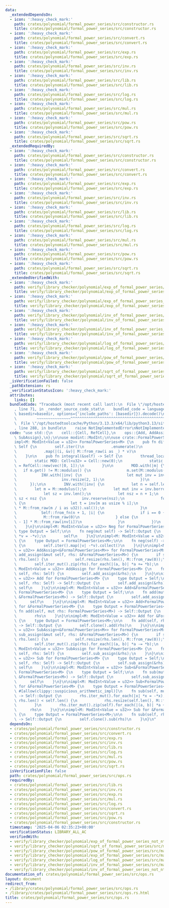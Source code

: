 ```yaml
---
data:
  _extendedDependsOn:
  - icon: ':heavy_check_mark:'
    path: crates/polynomial/formal_power_series/src/constructor.rs
    title: crates/polynomial/formal_power_series/src/constructor.rs
  - icon: ':heavy_check_mark:'
    path: crates/polynomial/formal_power_series/src/convert.rs
    title: crates/polynomial/formal_power_series/src/convert.rs
  - icon: ':heavy_check_mark:'
    path: crates/polynomial/formal_power_series/src/exp.rs
    title: crates/polynomial/formal_power_series/src/exp.rs
  - icon: ':heavy_check_mark:'
    path: crates/polynomial/formal_power_series/src/inv.rs
    title: crates/polynomial/formal_power_series/src/inv.rs
  - icon: ':heavy_check_mark:'
    path: crates/polynomial/formal_power_series/src/lib.rs
    title: crates/polynomial/formal_power_series/src/lib.rs
  - icon: ':heavy_check_mark:'
    path: crates/polynomial/formal_power_series/src/log.rs
    title: crates/polynomial/formal_power_series/src/log.rs
  - icon: ':heavy_check_mark:'
    path: crates/polynomial/formal_power_series/src/mul.rs
    title: crates/polynomial/formal_power_series/src/mul.rs
  - icon: ':heavy_check_mark:'
    path: crates/polynomial/formal_power_series/src/pow.rs
    title: crates/polynomial/formal_power_series/src/pow.rs
  - icon: ':heavy_check_mark:'
    path: crates/polynomial/formal_power_series/src/sqrt.rs
    title: crates/polynomial/formal_power_series/src/sqrt.rs
  _extendedRequiredBy:
  - icon: ':heavy_check_mark:'
    path: crates/polynomial/formal_power_series/src/constructor.rs
    title: crates/polynomial/formal_power_series/src/constructor.rs
  - icon: ':heavy_check_mark:'
    path: crates/polynomial/formal_power_series/src/convert.rs
    title: crates/polynomial/formal_power_series/src/convert.rs
  - icon: ':heavy_check_mark:'
    path: crates/polynomial/formal_power_series/src/exp.rs
    title: crates/polynomial/formal_power_series/src/exp.rs
  - icon: ':heavy_check_mark:'
    path: crates/polynomial/formal_power_series/src/inv.rs
    title: crates/polynomial/formal_power_series/src/inv.rs
  - icon: ':heavy_check_mark:'
    path: crates/polynomial/formal_power_series/src/lib.rs
    title: crates/polynomial/formal_power_series/src/lib.rs
  - icon: ':heavy_check_mark:'
    path: crates/polynomial/formal_power_series/src/log.rs
    title: crates/polynomial/formal_power_series/src/log.rs
  - icon: ':heavy_check_mark:'
    path: crates/polynomial/formal_power_series/src/mul.rs
    title: crates/polynomial/formal_power_series/src/mul.rs
  - icon: ':heavy_check_mark:'
    path: crates/polynomial/formal_power_series/src/pow.rs
    title: crates/polynomial/formal_power_series/src/pow.rs
  - icon: ':heavy_check_mark:'
    path: crates/polynomial/formal_power_series/src/sqrt.rs
    title: crates/polynomial/formal_power_series/src/sqrt.rs
  _extendedVerifiedWith:
  - icon: ':heavy_check_mark:'
    path: verify/library_checker/polynomial/exp_of_formal_power_series/src/main.rs
    title: verify/library_checker/polynomial/exp_of_formal_power_series/src/main.rs
  - icon: ':heavy_check_mark:'
    path: verify/library_checker/polynomial/exp_of_formal_power_series_not_ntt_friendly/src/main.rs
    title: verify/library_checker/polynomial/exp_of_formal_power_series_not_ntt_friendly/src/main.rs
  - icon: ':heavy_check_mark:'
    path: verify/library_checker/polynomial/inv_of_formal_power_series/src/main.rs
    title: verify/library_checker/polynomial/inv_of_formal_power_series/src/main.rs
  - icon: ':heavy_check_mark:'
    path: verify/library_checker/polynomial/inv_of_formal_power_series_not_ntt_friendly/src/main.rs
    title: verify/library_checker/polynomial/inv_of_formal_power_series_not_ntt_friendly/src/main.rs
  - icon: ':heavy_check_mark:'
    path: verify/library_checker/polynomial/log_of_formal_power_series/src/main.rs
    title: verify/library_checker/polynomial/log_of_formal_power_series/src/main.rs
  - icon: ':heavy_check_mark:'
    path: verify/library_checker/polynomial/pow_of_formal_power_series/src/main.rs
    title: verify/library_checker/polynomial/pow_of_formal_power_series/src/main.rs
  - icon: ':heavy_check_mark:'
    path: verify/library_checker/polynomial/sqrt_of_formal_power_series/src/main.rs
    title: verify/library_checker/polynomial/sqrt_of_formal_power_series/src/main.rs
  _isVerificationFailed: false
  _pathExtension: rs
  _verificationStatusIcon: ':heavy_check_mark:'
  attributes:
    links: []
  bundledCode: "Traceback (most recent call last):\n  File \"/opt/hostedtoolcache/Python/3.13.3/x64/lib/python3.13/site-packages/onlinejudge_verify/documentation/build.py\"\
    , line 71, in _render_source_code_stat\n    bundled_code = language.bundle(stat.path,\
    \ basedir=basedir, options={'include_paths': [basedir]}).decode()\n          \
    \         ~~~~~~~~~~~~~~~^^^^^^^^^^^^^^^^^^^^^^^^^^^^^^^^^^^^^^^^^^^^^^^^^^^^^^^^^^^^^^^^^^\n\
    \  File \"/opt/hostedtoolcache/Python/3.13.3/x64/lib/python3.13/site-packages/onlinejudge_verify/languages/rust.py\"\
    , line 288, in bundle\n    raise NotImplementedError\nNotImplementedError\n"
  code: "use std::{\n    cell::{Cell, RefCell},\n    ops::{Add, AddAssign, Neg, Sub,\
    \ SubAssign},\n};\n\nuse modint::ModInt;\n\nuse crate::FormalPowerSeries;\n\n\
    impl<M: ModInt<Value = u32>> FormalPowerSeries<M> {\n    pub fn diff(&self) ->\
    \ Self {\n        self.iter()\n            .enumerate()\n            .skip(1)\n\
    \            .map(|(i, &v)| M::from_raw(i as _) * v)\n            .collect()\n\
    \    }\n\n    pub fn integral(&self) -> Self {\n        thread_local! {\n    \
    \        static MOD: Cell<u32> = Cell::new(0);\n            static INV: RefCell<Vec<u32>>\
    \ = RefCell::new(vec![0, 1]);\n        }\n\n        MOD.with(|m| {\n         \
    \   if m.get() != M::modulus() {\n                m.set(M::modulus());\n     \
    \           INV.with(|inv| {\n                    let mut inv = inv.borrow_mut();\n\
    \                    inv.resize(2, 1);\n                })\n            }\n  \
    \      });\n\n        INV.with(|inv| {\n            let n = self.len();\n    \
    \        let m = M::modulus();\n            let mut inv = inv.borrow_mut();\n\
    \            let sz = inv.len();\n            let nsz = n + 1;\n            if\
    \ sz < nsz {\n                inv.reserve(nsz);\n                for i in sz..nsz\
    \ {\n                    let t = inv[m as usize % i];\n                    inv.push((-M::from_raw(t)\
    \ * M::from_raw(m / i as u32)).val());\n                }\n            }\n\n \
    \           Self::from_fn(n + 1, |i| {\n                if i == 0 {\n        \
    \            M::from_raw(0)\n                } else {\n                    self[i\
    \ - 1] * M::from_raw(inv[i])\n                }\n            })\n        })\n\
    \    }\n}\n\nimpl<M: ModInt<Value = u32>> Neg for FormalPowerSeries<M> {\n   \
    \ type Output = Self;\n\n    fn neg(mut self) -> Self::Output {\n        self.iter_mut().for_each(|v|\
    \ *v = -*v);\n        self\n    }\n}\n\nimpl<M: ModInt<Value = u32>> Neg for &FormalPowerSeries<M>\
    \ {\n    type Output = FormalPowerSeries<M>;\n\n    fn neg(self) -> Self::Output\
    \ {\n        self.iter().map(|v| -*v).collect()\n    }\n}\n\nimpl<M: ModInt<Value\
    \ = u32>> AddAssign<&FormalPowerSeries<M>> for FormalPowerSeries<M> {\n    fn\
    \ add_assign(&mut self, rhs: &FormalPowerSeries<M>) {\n        if self.len() <\
    \ rhs.len() {\n            self.resize(rhs.len(), M::from_raw(0));\n        }\n\
    \        self.iter_mut().zip(rhs).for_each(|(a, b)| *a += *b);\n    }\n}\n\nimpl<M:\
    \ ModInt<Value = u32>> AddAssign for FormalPowerSeries<M> {\n    fn add_assign(&mut\
    \ self, rhs: Self) {\n        self.add_assign(&rhs);\n    }\n}\n\nimpl<M: ModInt<Value\
    \ = u32>> Add for FormalPowerSeries<M> {\n    type Output = Self;\n\n    fn add(mut\
    \ self, rhs: Self) -> Self::Output {\n        self.add_assign(&rhs);\n       \
    \ self\n    }\n}\n\nimpl<M: ModInt<Value = u32>> Add<&FormalPowerSeries<M>> for\
    \ FormalPowerSeries<M> {\n    type Output = Self;\n\n    fn add(mut self, rhs:\
    \ &FormalPowerSeries<M>) -> Self::Output {\n        self.add_assign(rhs);\n  \
    \      self\n    }\n}\n\nimpl<M: ModInt<Value = u32>> Add<FormalPowerSeries<M>>\
    \ for &FormalPowerSeries<M> {\n    type Output = FormalPowerSeries<M>;\n\n   \
    \ fn add(self, mut rhs: FormalPowerSeries<M>) -> Self::Output {\n        rhs.add_assign(self);\n\
    \        rhs\n    }\n}\n\nimpl<M: ModInt<Value = u32>> Add for &FormalPowerSeries<M>\
    \ {\n    type Output = FormalPowerSeries<M>;\n\n    fn add(self, rhs: &FormalPowerSeries<M>)\
    \ -> Self::Output {\n        self.clone().add(rhs)\n    }\n}\n\nimpl<M: ModInt<Value\
    \ = u32>> SubAssign<&FormalPowerSeries<M>> for FormalPowerSeries<M> {\n    fn\
    \ sub_assign(&mut self, rhs: &FormalPowerSeries<M>) {\n        if self.len() <\
    \ rhs.len() {\n            self.resize(rhs.len(), M::from_raw(0));\n        }\n\
    \        self.iter_mut().zip(rhs).for_each(|(a, b)| *a -= *b);\n    }\n}\n\nimpl<M:\
    \ ModInt<Value = u32>> SubAssign for FormalPowerSeries<M> {\n    fn sub_assign(&mut\
    \ self, rhs: Self) {\n        self.sub_assign(&rhs);\n    }\n}\n\nimpl<M: ModInt<Value\
    \ = u32>> Sub for FormalPowerSeries<M> {\n    type Output = Self;\n\n    fn sub(mut\
    \ self, rhs: Self) -> Self::Output {\n        self.sub_assign(&rhs);\n       \
    \ self\n    }\n}\n\nimpl<M: ModInt<Value = u32>> Sub<&FormalPowerSeries<M>> for\
    \ FormalPowerSeries<M> {\n    type Output = Self;\n\n    fn sub(mut self, rhs:\
    \ &FormalPowerSeries<M>) -> Self::Output {\n        self.sub_assign(rhs);\n  \
    \      self\n    }\n}\n\nimpl<M: ModInt<Value = u32>> Sub<FormalPowerSeries<M>>\
    \ for &FormalPowerSeries<M> {\n    type Output = FormalPowerSeries<M>;\n\n   \
    \ #[allow(clippy::suspicious_arithmetic_impl)]\n    fn sub(self, mut rhs: FormalPowerSeries<M>)\
    \ -> Self::Output {\n        rhs.iter_mut().for_each(|x| *x = -*x);\n        if\
    \ rhs.len() < self.len() {\n            rhs.resize(self.len(), M::from_raw(0));\n\
    \        }\n        rhs.iter_mut().zip(self).for_each(|(a, b)| *a += *b);\n  \
    \      rhs\n    }\n}\n\nimpl<M: ModInt<Value = u32>> Sub for &FormalPowerSeries<M>\
    \ {\n    type Output = FormalPowerSeries<M>;\n\n    fn sub(self, rhs: &FormalPowerSeries<M>)\
    \ -> Self::Output {\n        self.clone().sub(rhs)\n    }\n}\n"
  dependsOn:
  - crates/polynomial/formal_power_series/src/constructor.rs
  - crates/polynomial/formal_power_series/src/convert.rs
  - crates/polynomial/formal_power_series/src/exp.rs
  - crates/polynomial/formal_power_series/src/inv.rs
  - crates/polynomial/formal_power_series/src/lib.rs
  - crates/polynomial/formal_power_series/src/log.rs
  - crates/polynomial/formal_power_series/src/mul.rs
  - crates/polynomial/formal_power_series/src/pow.rs
  - crates/polynomial/formal_power_series/src/sqrt.rs
  isVerificationFile: false
  path: crates/polynomial/formal_power_series/src/ops.rs
  requiredBy:
  - crates/polynomial/formal_power_series/src/lib.rs
  - crates/polynomial/formal_power_series/src/inv.rs
  - crates/polynomial/formal_power_series/src/exp.rs
  - crates/polynomial/formal_power_series/src/mul.rs
  - crates/polynomial/formal_power_series/src/log.rs
  - crates/polynomial/formal_power_series/src/convert.rs
  - crates/polynomial/formal_power_series/src/sqrt.rs
  - crates/polynomial/formal_power_series/src/pow.rs
  - crates/polynomial/formal_power_series/src/constructor.rs
  timestamp: '2025-04-06 02:35:23+00:00'
  verificationStatus: LIBRARY_ALL_AC
  verifiedWith:
  - verify/library_checker/polynomial/exp_of_formal_power_series_not_ntt_friendly/src/main.rs
  - verify/library_checker/polynomial/sqrt_of_formal_power_series/src/main.rs
  - verify/library_checker/polynomial/pow_of_formal_power_series/src/main.rs
  - verify/library_checker/polynomial/exp_of_formal_power_series/src/main.rs
  - verify/library_checker/polynomial/log_of_formal_power_series/src/main.rs
  - verify/library_checker/polynomial/inv_of_formal_power_series/src/main.rs
  - verify/library_checker/polynomial/inv_of_formal_power_series_not_ntt_friendly/src/main.rs
documentation_of: crates/polynomial/formal_power_series/src/ops.rs
layout: document
redirect_from:
- /library/crates/polynomial/formal_power_series/src/ops.rs
- /library/crates/polynomial/formal_power_series/src/ops.rs.html
title: crates/polynomial/formal_power_series/src/ops.rs
---
```

